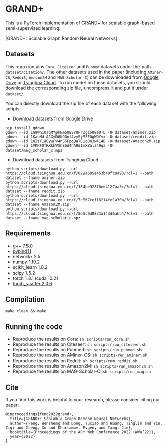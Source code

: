 # GRAND+

This is a PyTorch implementation of GRAND+ for scalable graph-based semi-supervised learning:

[GRAND+: Scalable Graph Random Neural Networks]


## Datasets
This repo contains `Cora`, `Citeseer` and `Pubmed` datasets under the path `dataset/citation/`. The other datasets used in the paper (including `AMiner-CS`, `Reddit`, `Amazon2M` and `MAG-Scholar-C`) can be downloaded from [Google Drive](https://drive.google.com/drive/folders/1LV8kMRnQENQnwi6qtbycTgVAEGX8rxQv?usp=sharing) or [Tsinghua Cloud](https://cloud.tsinghua.edu.cn/d/d8194be5640242759671/). To run model on these datasets, you should download the corresponding zip file, uncompress it and put it under `dataset/`. 

You can directly download the zip file of each dataset with the following scripts:

- Download datasets from Google Drive
```
pip install gdown
gdown --id 1G9Wn1OaqMYpkNmbOESYUFrDgzo0Be0-L -O dataset/aminer.zip
gdown --id 1KauMd-AJXyD6KQQnf4vySjRZEOgWQYvx -O dataset/reddit.zip
gdown --id 1uItY1AGywFv4nSSFpqBaTEUoDn3w414B -O dataset/Amazon2M.zip
gdown --id 1VKHFQfRXkkVShE6d4hA9dImXZalz49qa -O dataset/mag_scholar_c.npz
```

- Download datasets from Tsinghua Cloud 
```
python scripts/download.py --url https://cloud.tsinghua.edu.cn/f/629a605e453b40fc9a93/?dl=1 --path dataset --fname aminer.zip
python scripts/download.py --url https://cloud.tsinghua.edu.cn/f/384be92876ed4127aa3c/?dl=1 --path dataset --fname reddit.zip
python scripts/download.py --url https://cloud.tsinghua.edu.cn/f/7c867cef16214fe1a30b/?dl=1 --path dataset --fname Amazon2M.zip
python scripts/download.py --url https://cloud.tsinghua.edu.cn/f/5e5c9d8833a143d5abb4/?dl=1 --path dataset --fname mag_scholar_c.npz
```

## Requirements
- g++ 7.5.0
- [pybind11](https://pybind11.readthedocs.io/en/stable/installing.html)
- networkx 2.5
- numpy 1.19.2
- scikit_learn 1.0.2
- scipy 1.5.2
- torch 1.8.1 (cuda 10.2)
- [torch_scatter 2.0.6](https://github.com/rusty1s/pytorch_scatter)

## Compilation
`make clean && make`

## Running the code
- Reproduce the results on Cora: `sh scripts/run_cora.sh` 
- Reproduce the results on Citeseer: `sh scripts/run_citeseer.sh` 
- Reproduce the results on Pubmed: `sh scripts/run_pubmed.sh` 
- Reproduce the results on AMiner-CS: `sh scripts/run_aminer.sh` 
- Reproduce the results on Reddit: `sh scripts/run_reddit.sh` 
- Reproduce the results on Amazon2M: `sh scripts/run_amazon2m.sh` 
- Reproduce the results on MAG-Scholar-C: `sh scripts/run_mag.sh` 

## Cite

If you find this work is helpful to your research, please consider citing our paper:

```
@inproceedings{feng2022grand+,
  title={GRAND+: Scalable Graph Random Neural Networks},
  author={Feng, Wenzheng and Dong, Yuxiao and Huang, Tinglin and Yin, Ziqi and Cheng, Xu and Kharlamov, Evgeny and Tang, Jie},
  booktitle={Proceedings of the ACM Web Conference 2022 (WWW’22)},
  year={2022}
}
```
